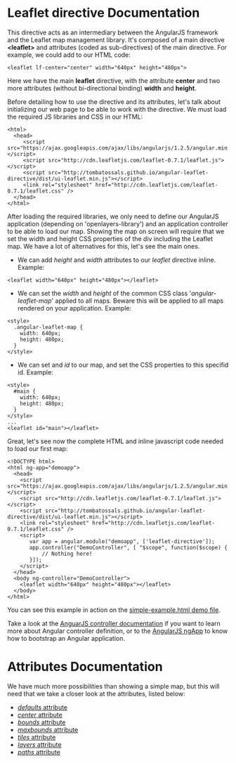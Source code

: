 Leaflet directive Documentation
===============================

This directive acts as an intermediary between the AngularJS framework and the Leaflet map management library. It's composed of a main directive **&lt;leaflet&gt;** and attributes (coded as sub-directives) of the main directive. For example, we could add to our HTML code:

```
<leaflet lf-center="center" width="640px" height="480px">
```

Here we have the main **leaflet** directive, with the attribute **center** and two more attributes (without bi-directional binding) **width** and **height**.

Before detailing how to use the directive and its attributes, let's talk about initializing our web page to be able to work with the directive. We must load the required JS libraries and CSS in our HTML:

```
<html>
  <head>
     <script src="https://ajax.googleapis.com/ajax/libs/angularjs/1.2.5/angular.min.js"></script>
     <script src="http://cdn.leafletjs.com/leaflet-0.7.1/leaflet.js"></script>
     <script src="http://tombatossals.github.io/angular-leaflet-directive/dist/ui-leaflet.min.js"></script>
     <link rel="stylesheet" href="http://cdn.leafletjs.com/leaflet-0.7.1/leaflet.css" />
  </head>
</html>
```

After loading the required libraries, we only need to define our AngularJS application (depending on 'openlayers-library') and an application controller to be able to load our map. Showing the map on screen will require that we set the width and height CSS properties of the div including the Leaflet map. We have a lot of alternatives for this, let's see the main ones.

* We can add *height* and *width* attributes to our *leaflet* directive inline. Example:
```
<leaflet width="640px" height="480px"></leaflet>
```

* We can set the *width* and *height* of the common CSS class '*angular-leaflet-map*' applied to all maps. Beware this will be applied to all maps rendered on your application. Example:
```
<style>
  .angular-leaflet-map {
    width: 640px;
    height: 480px;
  }
</style>
```

* We can set and *id* to our map, and set the CSS properties to this specifid id. Example:
```
<style>
  #main {
    width: 640px;
    height: 480px;
  }
</style>
...
<leaflet id="main"></leaflet>
```


Great, let's see now the complete HTML and inline javascript code needed to load our first map:

```
<!DOCTYPE html>
<html ng-app="demoapp">
  <head>
    <script src="https://ajax.googleapis.com/ajax/libs/angularjs/1.2.5/angular.min.js"></script>
    <script src="http://cdn.leafletjs.com/leaflet-0.7.1/leaflet.js"></script>
    <script src="http://tombatossals.github.io/angular-leaflet-directive/dist/ui-leaflet.min.js"></script>
    <link rel="stylesheet" href="http://cdn.leafletjs.com/leaflet-0.7.1/leaflet.css" />
    <script>
       var app = angular.module("demoapp", ['leaflet-directive']);
       app.controller("DemoController", [ "$scope", function($scope) {
           // Nothing here!
       }]);
    </script>
  </head>
  <body ng-controller="DemoController">
    <leaflet width="640px" height="480px"></leaflet>
  </body>
</html>

```

You can see this example in action on the [simple-example.html demo file](http://tombatossals.github.io/angular-leaflet-directive/examples/simple-example.html).

Take a look at the [AnguarJS controller documentation](http://docs.angularjs.org/guide/controller) if you want to learn more about Angular controller definition, or to the [AngularJS ngApp](http://docs.angularjs.org/api/ng.directive:ngApp) to know how to bootstrap an Angular application.


Attributes Documentation
========================

We have much more possibilities than showing a simple map, but this will need that we take a closer look at the attributes, listed below:

* [_defaults_ attribute](https://github.com/tombatossals/angular-leaflet-directive/blob/master/doc/defaults-attribute.md)
* [_center_ attribute](https://github.com/tombatossals/angular-leaflet-directive/blob/master/doc/center-attribute.md)
* [_bounds_ attribute](https://github.com/tombatossals/angular-leaflet-directive/blob/master/doc/bounds-attribute.md)
* [_maxbounds_ attribute](https://github.com/tombatossals/angular-leaflet-directive/blob/master/doc/maxbounds-attribute.md)
* [_tiles_ attribute](https://github.com/tombatossals/angular-leaflet-directive/blob/master/doc/tiles-attribute.md)
* [_layers_ attribute](https://github.com/tombatossals/angular-leaflet-directive/blob/master/doc/layers-attribute.md)
* [_paths_ attribute](https://github.com/tombatossals/angular-leaflet-directive/blob/master/doc/paths-attribute.md)
